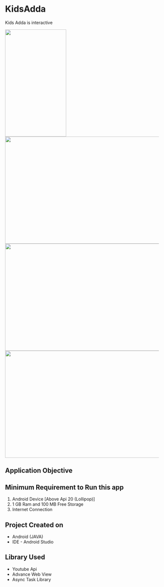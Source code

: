 # KidsAdda
Kids Adda is interactive 



<p align="left">
  <img src="https://github.com/lokeshbadolia/KidsAdda/blob/master/final1.png" width="200"  height="350" >
  <img src="https://github.com/lokeshbadolia/KidsAdda/blob/master/final2.png" width="622"  height="350" >
  <img src="https://github.com/lokeshbadolia/KidsAdda/blob/master/final3.png" width="622"  height="350" >
  <img src="https://github.com/lokeshbadolia/KidsAdda/blob/master/final4.png" width="622"  height="350" >
</p>

## Application Objective


## Minimum Requirement to Run this app

1. Android Device [Above Api 20 (Lollipop)]
2. 1 GB Ram and 100 MB Free Storage
3. Internet Connection

## Project Created on

- Android (JAVA)
- IDE - Android Studio

## Library Used

- Youtube Api
- Advance Web View
- Async Task Library

